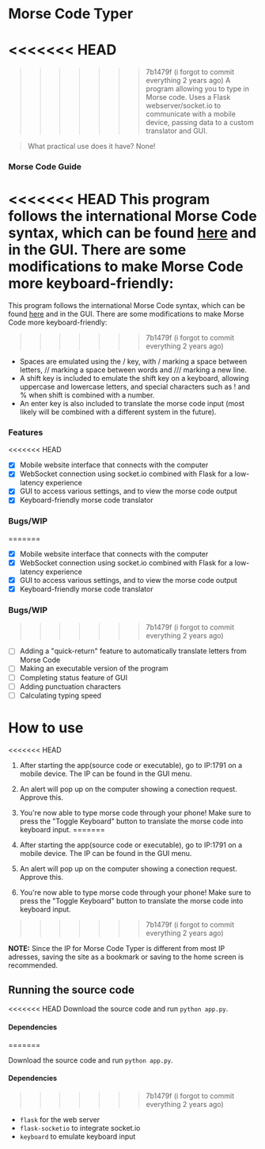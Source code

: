# Morse Code Typer
<<<<<<< HEAD
=======

>>>>>>> 7b1479f (i forgot to commit everything 2 years ago)
A program allowing you to type in Morse code.
Uses a Flask webserver/socket.io to communicate with a mobile device, passing data to a custom translator and GUI.

> What practical use does it have? None!

### Morse Code Guide
<<<<<<< HEAD
This program follows the international Morse Code syntax, which can be found [here](https://upload.wikimedia.org/wikipedia/commons/thumb/b/b5/International_Morse_Code.svg/315px-International_Morse_Code.svg.png 'Wikimedia International Morse Code') and in the GUI.
There are some modifications to make Morse Code more keyboard-friendly:
=======

This program follows the international Morse Code syntax, which can be found [here](https://upload.wikimedia.org/wikipedia/commons/thumb/b/b5/International_Morse_Code.svg/315px-International_Morse_Code.svg.png 'Wikimedia International Morse Code') and in the GUI.
There are some modifications to make Morse Code more keyboard-friendly:

>>>>>>> 7b1479f (i forgot to commit everything 2 years ago)
- Spaces are emulated using the / key, with / marking a space between letters, // marking a space between words and /// marking a new line.
- A shift key is included to emulate the shift key on a keyboard, allowing uppercase and lowercase letters, and special characters such as ! and % when shift is combined with a number.
- An enter key is also included to translate the morse code input (most likely will be combined with a different system in the future).

### Features
<<<<<<< HEAD
- [X] Mobile website interface that connects with the computer
- [X] WebSocket connection using socket.io combined with Flask for a low-latency experience
- [X] GUI to access various settings, and to view the morse code output
- [X] Keyboard-friendly morse code translator

### Bugs/WIP
=======

- [x] Mobile website interface that connects with the computer
- [x] WebSocket connection using socket.io combined with Flask for a low-latency experience
- [x] GUI to access various settings, and to view the morse code output
- [x] Keyboard-friendly morse code translator

### Bugs/WIP

>>>>>>> 7b1479f (i forgot to commit everything 2 years ago)
- [ ] Adding a "quick-return" feature to automatically translate letters from Morse Code
- [ ] Making an executable version of the program
- [ ] Completing status feature of GUI
- [ ] Adding punctuation characters
- [ ] Calculating typing speed

# How to use
<<<<<<< HEAD
1. After starting the app(source code or executable), go to IP:1791 on a mobile device. The IP can be found in the GUI menu.
2. An alert will pop up on the computer showing a conection request. Approve this.
3. You're now able to type morse code through your phone! Make sure to press the "Toggle Keyboard" button to translate the morse code into keyboard input. 
=======

1. After starting the app(source code or executable), go to IP:1791 on a mobile device. The IP can be found in the GUI menu.
2. An alert will pop up on the computer showing a conection request. Approve this.
3. You're now able to type morse code through your phone! Make sure to press the "Toggle Keyboard" button to translate the morse code into keyboard input.
>>>>>>> 7b1479f (i forgot to commit everything 2 years ago)

**NOTE:** Since the IP for Morse Code Typer is different from most IP adresses, saving the site as a bookmark or saving to the home screen is recommended.

## Running the source code
<<<<<<< HEAD
Download the source code and run `python app.py`.
#### Dependencies
=======

Download the source code and run `python app.py`.

#### Dependencies

>>>>>>> 7b1479f (i forgot to commit everything 2 years ago)
- `flask` for the web server
- `flask-socketio` to integrate socket.io
- `keyboard` to emulate keyboard input
